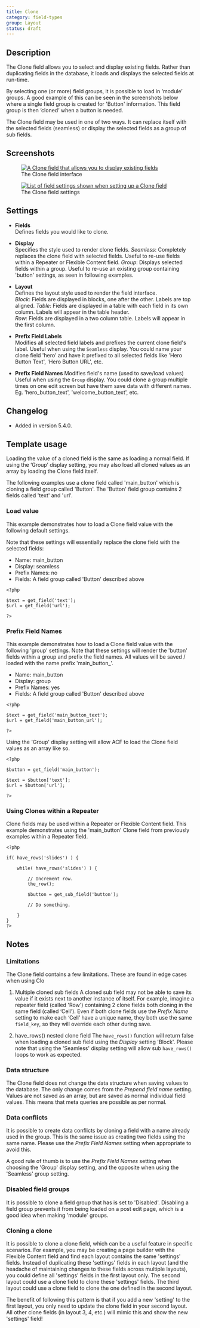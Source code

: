 ```yaml
---
title: Clone
category: field-types
group: Layout
status: draft
---
```


## Description
The Clone field allows you to select and display existing fields. Rather than duplicating fields in the database, it loads and displays the selected fields at run-time.

By selecting one (or more) field groups, it is possible to load in ‘module’ groups. A good example of this can be seen in the screenshots below where a single field group is created for 'Button' information. This field group is then ‘cloned’ when a button is needed.

The Clone field may be used in one of two ways. It can replace itself with the selected fields (seamless) or display the selected fields as a group of sub fields.

## Screenshots
<div class="gallery">
	<figure>
		<a href="#">
			<img src="#" alt="A Clone field that allows you to display existing fields" />
		</a>
		<figcaption>The Clone field interface</figcaption>
	</figure>
	<figure>
		<a href="#">
			<img src="#" alt="List of field settings shown when setting up a Clone field" />
		</a>
		<figcaption>The Clone field settings</figcaption>
	</figure>
</div>

## Settings
- **Fields**  
  Defines fields you would like to clone.
  
- **Display**  
  Specifies the style used to render clone fields.
  _Seamless_: Completely replaces the clone field with selected fields. Useful to re-use fields within a Repeater or Flexible Content field.
  _Group_: Displays selected fields within a group. Useful to re-use an existing group containing 'button' settings, as seen in following examples.
  
- **Layout**  
  Defines the layout style used to render the field interface.  
  _Block_: Fields are displayed in blocks, one after the other. Labels are top aligned. 
  _Table_: Fields are displayed in a table with each field in its own column. Labels will appear in the table header.  
  _Row_: Fields are displayed in a two column table. Labels will appear in the first column.  
  
- **Prefix Field Labels**  
  Modifies all selected field labels and prefixes the current clone field's label. Useful when using the `Seamless` display. You could name your clone field 'hero' and have it prefixed to all selected fields like 'Hero Button Text', 'Hero Button URL', etc.
  
- **Prefix Field Names**
  Modifies field's name (used to save/load values) Useful when using the `Group` display. You could clone a group multiple times on one edit screen but have them save data with different names. Eg. 'hero_button_text', 'welcome_button_text', etc.

## Changelog
- Added in version 5.4.0.

## Template usage
Loading the value of a cloned field is the same as loading a normal field. If using the ‘Group’ display setting, you may also load all cloned values as an array by loading the Clone field itself.

The following examples use a clone field called 'main_button' which is cloning a field group called 'Button'. The 'Button' field group contains 2 fields called 'text' and 'url'.

### Load value
This example demonstrates how to load a Clone field value with the following default settings.

Note that these settings will essentially replace the clone field with the selected fields:
  - Name: main_button
  - Display: seamless
  - Prefix Names: no
  - Fields: A field group called 'Button' described above

```
<?php 
    
$text = get_field('text');
$url = get_field('url');

?>
```

### Prefix Field Names
This example demonstrates how to load a Clone field value with the following 'group' settings. Note that these settings will render the 'button' fields within a group and prefix the field names. All values will be saved / loaded with the name prefix 'main_button_'.
  - Name: main_button
  - Display: group
  - Prefix Names: yes
  - Fields: A field group called 'Button' described above
```
<?php 

$text = get_field('main_button_text');
$url = get_field('main_button_url');

?>
```
Using the 'Group' display setting will allow ACF to load the Clone field values as an array like so.
```
<?php 

$button = get_field('main_button');

$text = $button['text'];
$url = $button['url'];

?>
```

### Using Clones within a Repeater
Clone fields may be used within a Repeater or Flexible Content field. This example demonstrates using the 'main_button' Clone field from previously examples within a Repeater field.
```
<?php 

if( have_rows('slides') ) {
    
    while( have_rows('slides') ) {

        // Increment row.
        the_row();

        $button = get_sub_field('button');

        // Do something.

    }
}
?>
```

## Notes

### Limitations
The Clone field contains a few limitations. These are found in edge cases when using Clo

1. Multiple cloned sub fields
A cloned sub field may not be able to save its value if it exists next to another instance of itself. For example, imagine a repeater field (called 'Row') containing 2 clone fields both cloning in the same field (called ‘Cell’). Even if both clone fields use the _Prefix Name_ setting to make each ‘Cell’ have a unique name, they both use the same `field_key`, so they will override each other during save.

2. have_rows() nested clone field
The `have_rows()` function will return false when loading a cloned sub field using the _Display_ setting 'Block'. Please note that using the 'Seamless' display setting will allow sub `have_rows()` loops to work as expected.

### Data structure
The Clone field does not change the data structure when saving values to the database. The only change comes from the _Prepend field name_ setting. Values are not saved as an array, but are saved as normal individual field values. This means that meta queries are possible as per normal.

### Data conflicts
It is possible to create data conflicts by cloning a field with a name already used in the group. This is the same issue as creating two fields using the same name. Please use the _Prefix Field Names_ setting when appropriate to avoid this.

A good rule of thumb is to use the _Prefix Field Names_ setting when choosing the 'Group' display setting, and the opposite when using the 'Seamless' group setting.

### Disabled field groups
It is possible to clone a field group that has is set to 'Disabled'. Disabling a field group prevents it from being loaded on a post edit page, which is a good idea when making 'module' groups.

### Cloning a clone
It is possible to clone a clone field, which can be a useful feature in specific scenarios. For example, you may be creating a page builder with the Flexible Content field and find each layout contains the same 'settings' fields. Instead of duplicating these 'settings' fields in each layout (and the headache of maintaining changes to these fields across multiple layouts), you could define all 'settings' fields in the first layout only. The second layout could use a clone field to clone these 'settings' fields. The third layout could use a clone field to clone the one defined in the second layout.

The benefit of following this pattern is that if you add a new 'setting' to the first layout, you only need to update the clone field in your second layout. All other clone fields (in layout 3, 4, etc.) will mimic this and show the new 'settings' field!
